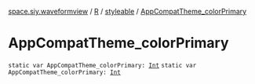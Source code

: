 [space.siy.waveformview](../../index.md) / [R](../index.md) / [styleable](index.md) / [AppCompatTheme_colorPrimary](./-app-compat-theme_color-primary.md)

# AppCompatTheme_colorPrimary

`static var AppCompatTheme_colorPrimary: `[`Int`](https://kotlinlang.org/api/latest/jvm/stdlib/kotlin/-int/index.html)
`static var AppCompatTheme_colorPrimary: `[`Int`](https://kotlinlang.org/api/latest/jvm/stdlib/kotlin/-int/index.html)